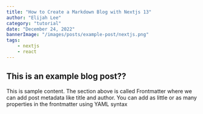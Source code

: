 ```yaml
---
title: "How to Create a Markdown Blog with Nextjs 13"
author: "Elijah Lee"
category: "tutorial"
date: "December 24, 2022"
bannerImage: "/images/posts/example-post/nextjs.png"
tags:
    - nextjs
    - react
---
```


## This is an example blog post??

This is sample content. The section above is called Frontmatter where we can add post metadata like title and author. You can add as little or as many properties in the frontmatter using YAML syntax